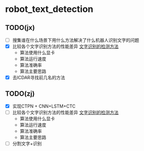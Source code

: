 # robot_text_detection

## TODO(jx) 
- [ ] 搜集谁在什么场景下用什么方法解决了什么机器人识别文字的问题
- [x] 比较各个文字识别方法的性能差异 [文字识别的检测方法](http://blog.csdn.net/wmsbeijing/article/details/79063043)
    - 算法使用什么显卡
    - 算法运行速度
    - 算法准确率
    - 算法主要思路
- [x] 去ICDAR寻找前几名的方法

## TODO(zj)

- [x] 实现CTPN + CNN+LSTM+CTC
- [ ] 比较各个文字识别方法的性能差异 [文字识别的检测方法](http://blog.csdn.net/wmsbeijing/article/details/79063043)
    - 算法使用什么显卡
    - 算法运行速度
    - 算法准确率
    - 算法主要思路
- [ ] 分割文字+识别
